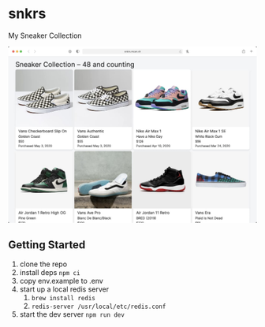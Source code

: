 # snkrs

My Sneaker Collection

![](public/screenshot.jpg)

## Getting Started

1. clone the repo
2. install deps `npm ci`
3. copy env.example to .env
4. start up a local redis server
   1. `brew install redis`
   2. `redis-server /usr/local/etc/redis.conf`
5. start the dev server `npm run dev`
